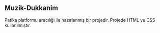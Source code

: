 ## Muzik-Dukkanim

Patika platformu aracılığı ile hazırlanmış bir projedir.
Projede HTML ve CSS kullanılmıştır.